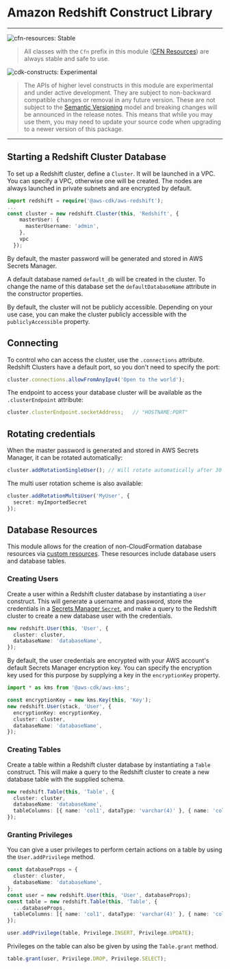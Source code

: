 # Amazon Redshift Construct Library
<!--BEGIN STABILITY BANNER-->

---

![cfn-resources: Stable](https://img.shields.io/badge/cfn--resources-stable-success.svg?style=for-the-badge)

> All classes with the `Cfn` prefix in this module ([CFN Resources]) are always stable and safe to use.
>
> [CFN Resources]: https://docs.aws.amazon.com/cdk/latest/guide/constructs.html#constructs_lib

![cdk-constructs: Experimental](https://img.shields.io/badge/cdk--constructs-experimental-important.svg?style=for-the-badge)

> The APIs of higher level constructs in this module are experimental and under active development.
> They are subject to non-backward compatible changes or removal in any future version. These are
> not subject to the [Semantic Versioning](https://semver.org/) model and breaking changes will be
> announced in the release notes. This means that while you may use them, you may need to update
> your source code when upgrading to a newer version of this package.

---

<!--END STABILITY BANNER-->

## Starting a Redshift Cluster Database

To set up a Redshift cluster, define a `Cluster`. It will be launched in a VPC.
You can specify a VPC, otherwise one will be created. The nodes are always launched in private subnets and are encrypted by default.

``` typescript
import redshift = require('@aws-cdk/aws-redshift');
...
const cluster = new redshift.Cluster(this, 'Redshift', {
    masterUser: {
      masterUsername: 'admin',
    },
    vpc
  });
```

By default, the master password will be generated and stored in AWS Secrets Manager.

A default database named `default_db` will be created in the cluster. To change the name of this database set the `defaultDatabaseName` attribute in the constructor properties.

By default, the cluster will not be publicly accessible.
Depending on your use case, you can make the cluster publicly accessible with the `publiclyAccessible` property.

## Connecting

To control who can access the cluster, use the `.connections` attribute. Redshift Clusters have
a default port, so you don't need to specify the port:

```ts
cluster.connections.allowFromAnyIpv4('Open to the world');
```

The endpoint to access your database cluster will be available as the `.clusterEndpoint` attribute:

```ts
cluster.clusterEndpoint.socketAddress;   // "HOSTNAME:PORT"
```

## Rotating credentials

When the master password is generated and stored in AWS Secrets Manager, it can be rotated automatically:

```ts
cluster.addRotationSingleUser(); // Will rotate automatically after 30 days
```

The multi user rotation scheme is also available:

```ts
cluster.addRotationMultiUser('MyUser', {
  secret: myImportedSecret
});
```

## Database Resources

This module allows for the creation of non-CloudFormation database resources via [custom
resources](https://docs.aws.amazon.com/cdk/api/latest/docs/custom-resources-readme.html).
These resources include database users and database tables.

### Creating Users

Create a user within a Redshift cluster database by instantiating a `User` construct. This
will generate a username and password, store the credentials in a [Secrets Manager
`Secret`](https://docs.aws.amazon.com/cdk/api/latest/docs/@aws-cdk_aws-secretsmanager.Secret.html),
and make a query to the Redshift cluster to create a new database user with the
credentials.

```ts
new redshift.User(this, 'User', {
  cluster: cluster,
  databaseName: 'databaseName',
});
```

By default, the user credentials are encrypted with your AWS account's default Secrets
Manager encryption key. You can specify the encryption key used for this purpose by
supplying a key in the `encryptionKey` property.

```ts
import * as kms from '@aws-cdk/aws-kms';

const encryptionKey = new kms.Key(this, 'Key');
new redshift.User(stack, 'User', {
  encryptionKey: encryptionKey,
  cluster: cluster,
  databaseName: 'databaseName',
});
```

### Creating Tables

Create a table within a Redshift cluster database by instantiating a `Table`
construct. This will make a query to the Redshift cluster to create a new database table
with the supplied schema.

```ts
new redshift.Table(this, 'Table', {
  cluster: cluster,
  databaseName: 'databaseName',
  tableColumns: [{ name: 'col1', dataType: 'varchar(4)' }, { name: 'col2', dataType: 'float' }],
});
```

### Granting Privileges

You can give a user privileges to perform certain actions on a table by using the `User.addPrivilege` method.

```ts
const databaseProps = {
  cluster: cluster,
  databaseName: 'databaseName',
};
const user = new redshift.User(this, 'User', databaseProps);
const table = new redshift.Table(this, 'Table', {
  ...databaseProps,
  tableColumns: [{ name: 'col1', dataType: 'varchar(4)' }, { name: 'col2', dataType: 'float' }],
});

user.addPrivilege(table, Privilege.INSERT, Privilege.UPDATE);
```

Privileges on the table can also be given by using the `Table.grant` method.

```ts
table.grant(user, Privilege.DROP, Privilege.SELECT);
```
